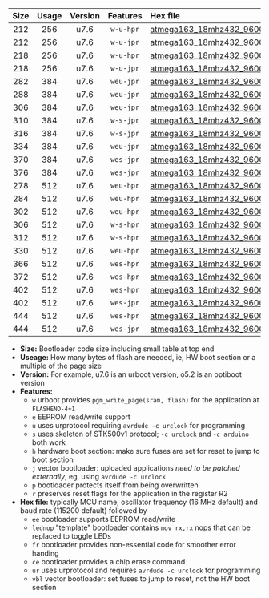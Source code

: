 |Size|Usage|Version|Features|Hex file|
|:-:|:-:|:-:|:-:|:--|
|212|256|u7.6|`w-u-hpr`|[atmega163_18mhz432_9600bps_ur.hex](https://raw.githubusercontent.com/stefanrueger/urboot/main/bootloaders/atmega163/fcpu_18mhz432/9600_bps/atmega163_18mhz432_9600bps_ur.hex)|
|212|256|u7.6|`w-u-jpr`|[atmega163_18mhz432_9600bps_ur_vbl.hex](https://raw.githubusercontent.com/stefanrueger/urboot/main/bootloaders/atmega163/fcpu_18mhz432/9600_bps/atmega163_18mhz432_9600bps_ur_vbl.hex)|
|218|256|u7.6|`w-u-hpr`|[atmega163_18mhz432_9600bps_lednop_ur.hex](https://raw.githubusercontent.com/stefanrueger/urboot/main/bootloaders/atmega163/fcpu_18mhz432/9600_bps/atmega163_18mhz432_9600bps_lednop_ur.hex)|
|218|256|u7.6|`w-u-jpr`|[atmega163_18mhz432_9600bps_lednop_ur_vbl.hex](https://raw.githubusercontent.com/stefanrueger/urboot/main/bootloaders/atmega163/fcpu_18mhz432/9600_bps/atmega163_18mhz432_9600bps_lednop_ur_vbl.hex)|
|282|384|u7.6|`weu-jpr`|[atmega163_18mhz432_9600bps_ee_ur_vbl.hex](https://raw.githubusercontent.com/stefanrueger/urboot/main/bootloaders/atmega163/fcpu_18mhz432/9600_bps/atmega163_18mhz432_9600bps_ee_ur_vbl.hex)|
|288|384|u7.6|`weu-jpr`|[atmega163_18mhz432_9600bps_ee_lednop_ur_vbl.hex](https://raw.githubusercontent.com/stefanrueger/urboot/main/bootloaders/atmega163/fcpu_18mhz432/9600_bps/atmega163_18mhz432_9600bps_ee_lednop_ur_vbl.hex)|
|306|384|u7.6|`weu-jpr`|[atmega163_18mhz432_9600bps_ee_lednop_fr_ur_vbl.hex](https://raw.githubusercontent.com/stefanrueger/urboot/main/bootloaders/atmega163/fcpu_18mhz432/9600_bps/atmega163_18mhz432_9600bps_ee_lednop_fr_ur_vbl.hex)|
|310|384|u7.6|`w-s-jpr`|[atmega163_18mhz432_9600bps_vbl.hex](https://raw.githubusercontent.com/stefanrueger/urboot/main/bootloaders/atmega163/fcpu_18mhz432/9600_bps/atmega163_18mhz432_9600bps_vbl.hex)|
|316|384|u7.6|`w-s-jpr`|[atmega163_18mhz432_9600bps_lednop_vbl.hex](https://raw.githubusercontent.com/stefanrueger/urboot/main/bootloaders/atmega163/fcpu_18mhz432/9600_bps/atmega163_18mhz432_9600bps_lednop_vbl.hex)|
|334|384|u7.6|`weu-jpr`|[atmega163_18mhz432_9600bps_ee_lednop_fr_ce_ur_vbl.hex](https://raw.githubusercontent.com/stefanrueger/urboot/main/bootloaders/atmega163/fcpu_18mhz432/9600_bps/atmega163_18mhz432_9600bps_ee_lednop_fr_ce_ur_vbl.hex)|
|370|384|u7.6|`wes-jpr`|[atmega163_18mhz432_9600bps_ee_vbl.hex](https://raw.githubusercontent.com/stefanrueger/urboot/main/bootloaders/atmega163/fcpu_18mhz432/9600_bps/atmega163_18mhz432_9600bps_ee_vbl.hex)|
|376|384|u7.6|`wes-jpr`|[atmega163_18mhz432_9600bps_ee_lednop_vbl.hex](https://raw.githubusercontent.com/stefanrueger/urboot/main/bootloaders/atmega163/fcpu_18mhz432/9600_bps/atmega163_18mhz432_9600bps_ee_lednop_vbl.hex)|
|278|512|u7.6|`weu-hpr`|[atmega163_18mhz432_9600bps_ee_ur.hex](https://raw.githubusercontent.com/stefanrueger/urboot/main/bootloaders/atmega163/fcpu_18mhz432/9600_bps/atmega163_18mhz432_9600bps_ee_ur.hex)|
|284|512|u7.6|`weu-hpr`|[atmega163_18mhz432_9600bps_ee_lednop_ur.hex](https://raw.githubusercontent.com/stefanrueger/urboot/main/bootloaders/atmega163/fcpu_18mhz432/9600_bps/atmega163_18mhz432_9600bps_ee_lednop_ur.hex)|
|302|512|u7.6|`weu-hpr`|[atmega163_18mhz432_9600bps_ee_lednop_fr_ur.hex](https://raw.githubusercontent.com/stefanrueger/urboot/main/bootloaders/atmega163/fcpu_18mhz432/9600_bps/atmega163_18mhz432_9600bps_ee_lednop_fr_ur.hex)|
|306|512|u7.6|`w-s-hpr`|[atmega163_18mhz432_9600bps.hex](https://raw.githubusercontent.com/stefanrueger/urboot/main/bootloaders/atmega163/fcpu_18mhz432/9600_bps/atmega163_18mhz432_9600bps.hex)|
|312|512|u7.6|`w-s-hpr`|[atmega163_18mhz432_9600bps_lednop.hex](https://raw.githubusercontent.com/stefanrueger/urboot/main/bootloaders/atmega163/fcpu_18mhz432/9600_bps/atmega163_18mhz432_9600bps_lednop.hex)|
|330|512|u7.6|`weu-hpr`|[atmega163_18mhz432_9600bps_ee_lednop_fr_ce_ur.hex](https://raw.githubusercontent.com/stefanrueger/urboot/main/bootloaders/atmega163/fcpu_18mhz432/9600_bps/atmega163_18mhz432_9600bps_ee_lednop_fr_ce_ur.hex)|
|366|512|u7.6|`wes-hpr`|[atmega163_18mhz432_9600bps_ee.hex](https://raw.githubusercontent.com/stefanrueger/urboot/main/bootloaders/atmega163/fcpu_18mhz432/9600_bps/atmega163_18mhz432_9600bps_ee.hex)|
|372|512|u7.6|`wes-hpr`|[atmega163_18mhz432_9600bps_ee_lednop.hex](https://raw.githubusercontent.com/stefanrueger/urboot/main/bootloaders/atmega163/fcpu_18mhz432/9600_bps/atmega163_18mhz432_9600bps_ee_lednop.hex)|
|402|512|u7.6|`wes-hpr`|[atmega163_18mhz432_9600bps_ee_lednop_fr.hex](https://raw.githubusercontent.com/stefanrueger/urboot/main/bootloaders/atmega163/fcpu_18mhz432/9600_bps/atmega163_18mhz432_9600bps_ee_lednop_fr.hex)|
|402|512|u7.6|`wes-jpr`|[atmega163_18mhz432_9600bps_ee_lednop_fr_vbl.hex](https://raw.githubusercontent.com/stefanrueger/urboot/main/bootloaders/atmega163/fcpu_18mhz432/9600_bps/atmega163_18mhz432_9600bps_ee_lednop_fr_vbl.hex)|
|444|512|u7.6|`wes-hpr`|[atmega163_18mhz432_9600bps_ee_lednop_fr_ce.hex](https://raw.githubusercontent.com/stefanrueger/urboot/main/bootloaders/atmega163/fcpu_18mhz432/9600_bps/atmega163_18mhz432_9600bps_ee_lednop_fr_ce.hex)|
|444|512|u7.6|`wes-jpr`|[atmega163_18mhz432_9600bps_ee_lednop_fr_ce_vbl.hex](https://raw.githubusercontent.com/stefanrueger/urboot/main/bootloaders/atmega163/fcpu_18mhz432/9600_bps/atmega163_18mhz432_9600bps_ee_lednop_fr_ce_vbl.hex)|

- **Size:** Bootloader code size including small table at top end
- **Useage:** How many bytes of flash are needed, ie, HW boot section or a multiple of the page size
- **Version:** For example, u7.6 is an urboot version, o5.2 is an optiboot version
- **Features:**
  + `w` urboot provides `pgm_write_page(sram, flash)` for the application at `FLASHEND-4+1`
  + `e` EEPROM read/write support
  + `u` uses urprotocol requiring `avrdude -c urclock` for programming
  + `s` uses skeleton of STK500v1 protocol; `-c urclock` and `-c arduino` both work
  + `h` hardware boot section: make sure fuses are set for reset to jump to boot section
  + `j` vector bootloader: uploaded applications *need to be patched externally*, eg, using `avrdude -c urclock`
  + `p` bootloader protects itself from being overwritten
  + `r` preserves reset flags for the application in the register R2
- **Hex file:** typically MCU name, oscillator frequency (16 MHz default) and baud rate (115200 default) followed by
  + `ee` bootloader supports EEPROM read/write
  + `lednop` "template" bootloader contains `mov rx,rx` nops that can be replaced to toggle LEDs
  + `fr` bootloader provides non-essential code for smoother error handing
  + `ce` bootloader provides a chip erase command
  + `ur` uses urprotocol and requires `avrdude -c urclock` for programming
  + `vbl` vector bootloader: set fuses to jump to reset, not the HW boot section
